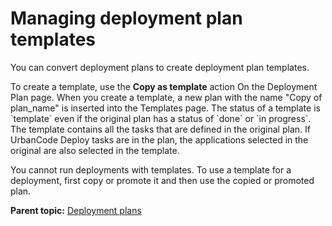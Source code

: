 # Managing deployment plan templates

You can convert deployment plans to create deployment plan templates.

To create a template, use the **Copy as template** action On the Deployment Plan page. When you create a template, a new plan with the name "Copy of plan\_name" is inserted into the Templates page. The status of a template is \`template\` even if the original plan has a status of \`done\` or \`in progress\`. The template contains all the tasks that are defined in the original plan. If UrbanCode Deploy tasks are in the plan, the applications selected in the original are also selected in the template.

You cannot run deployments with templates. To use a template for a deployment, first copy or promote it and then use the copied or promoted plan.

**Parent topic:** [Deployment plans](../../com.ibm.crelease.doc/topics/cr_deployPlan_ov.md)

